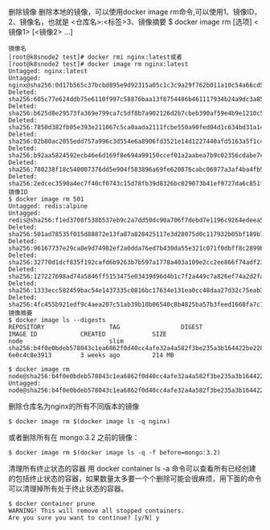 删除镜像
    删除本地的镜像，可以使用docker image rm命令,可以使用1、镜像ID，2、镜像名，也就是 <仓库名>:<标签>3、镜像摘要
    $ docker image rm [选项] <镜像1> [<镜像2> ...]
    
    镜像名
    [root@k8snode2 test]# docker rmi nginx:latest或者
    [root@k8snode2 test]# docker image rm nginx:latest
    Untagged: nginx:latest
    Untagged: nginx@sha256:0d17b565c37bcbd895e9d92315a05c1c3c9a29f762b011a10c54a66cd53c9b31
    Deleted: sha256:605c77e624ddb75e6110f997c58876baa13f8754486b461117934b24a9dc3a85
    Deleted: sha256:b625d8e29573fa369e799ca7c5df8b7a902126d2b7cbeb390af59e4b9e1210c5
    Deleted: sha256:7850d382fb05e393e211067c5ca0aada2111fcbe550a90fed04d1c634bd31a14
    Deleted: sha256:02b80ac2055edd757a996c3d554e6a8906fd3521e14d1227440afd5163a5f1c4
    Deleted: sha256:b92aa5824592ecb46e6d169f8e694a99150ccef01a2aabea7b9c02356cdabe7c
    Deleted: sha256:780238f18c540007376dd5e904f583896a69fe620876cabc06977a3af4ba4fb5
    Deleted: sha256:2edcec3590a4ec7f40cf0743c15d78fb39d8326bc029073b41ef9727da6c851f
    镜像ID
    $ docker image rm 501
    Untagged: redis:alpine
    Untagged: redis@sha256:f1ed3708f538b537eb9c2a7dd50dc90a706f7debd7e1196c9264edeea521a86d
    Deleted: sha256:501ad78535f015d88872e13fa87a828425117e3d28075d0c117932b05bf189b7
    Deleted: sha256:96167737e29ca8e9d74982ef2a0dda76ed7b430da55e321c071f0dbff8c2899b
    Deleted: sha256:32770d1dcf835f192cafd6b9263b7b597a1778a403a109e2cc2ee866f74adf23
    Deleted: sha256:127227698ad74a5846ff5153475e03439d96d4b1c7f2a449c7a826ef74a2d2fa
    Deleted: sha256:1333ecc582459bac54e1437335c0816bc17634e131ea0cc48daa27d32c75eab3
    Deleted: sha256:4fc455b921edf9c4aea207c51ab39b10b06540c8b4825ba57b3feed1668fa7c7
    镜像摘要
    $ docker image ls --digests
    REPOSITORY                  TAG                 DIGEST                                                                    IMAGE ID            CREATED             SIZE
    node                        slim                sha256:b4f0e0bdeb578043c1ea6862f0d40cc4afe32a4a582f3be235a3b164422be228   6e0c4c8e3913        3 weeks ago         214 MB

    $ docker image rm node@sha256:b4f0e0bdeb578043c1ea6862f0d40cc4afe32a4a582f3be235a3b164422be228
    Untagged: node@sha256:b4f0e0bdeb578043c1ea6862f0d40cc4afe32a4a582f3be235a3b164422be228

删除仓库名为nginx的所有不同版本的镜像

    $ docker image rm $(docker image ls -q nginx)
或者删除所有在 mongo:3.2 之前的镜像：

    $ docker image rm $(docker image ls -q -f before=mongo:3.2)

清理所有终止状态的容器
    用 docker container ls -a 命令可以查看所有已经创建的包括终止状态的容器，如果数量太多要一个个删除可能会很麻烦，用下面的命令可以清理掉所有处于终止状态的容器。

    $ docker container prune
    WARNING! This will remove all stopped containers.
    Are you sure you want to continue? [y/N] y